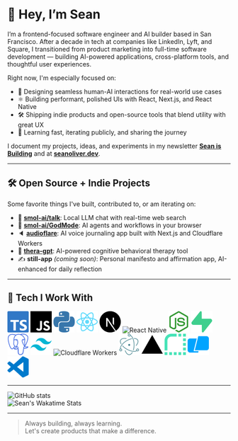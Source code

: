 # 👋 Hey, I’m Sean

I’m a frontend-focused software engineer and AI builder based in San Francisco. After a decade in tech at companies like LinkedIn, Lyft, and Square, I transitioned from product marketing into full-time software development — building AI-powered applications, cross-platform tools, and thoughtful user experiences.

Right now, I'm especially focused on:
- 🧠 Designing seamless human-AI interactions for real-world use cases  
- ⚛️ Building performant, polished UIs with React, Next.js, and React Native  
- 🛠️ Shipping indie products and open-source tools that blend utility with great UX  
- 🚀 Learning fast, iterating publicly, and sharing the journey

I document my projects, ideas, and experiments in my newsletter **[Sean is Building](https://newsletter.seanoliver.dev/)** and at **[seanoliver.dev](https://seanoliver.dev/)**.

---

## 🛠️ Open Source + Indie Projects

Some favorite things I've built, contributed to, or am iterating on:

- 💬 [**smol-ai/talk**](https://github.com/smol-ai/talk): Local LLM chat with real-time web search  
- 🧠 [**smol-ai/GodMode**](https://github.com/smol-ai/GodMode): AI agents and workflows in your browser  
- 🔈 [**audioflare**](https://github.com/seanoliver/audioflare): AI voice journaling app built with Next.js and Cloudflare Workers  
- 💬 [**thera-gpt**](https://github.com/seanoliver/thera-gpt): AI-powered cognitive behavioral therapy tool  
- ✍️ **still-app** *(coming soon)*: Personal manifesto and affirmation app, AI-enhanced for daily reflection  

---

## 🧰 Tech I Work With

![TypeScript](/images/typescript.svg)
![JavaScript](/images/javascript.svg)
![Python](/images/python.svg)
![React](/images/react.svg)
![Next.js](/images/nextdotjs.svg)
![React Native](/images/reactnative.svg)
![Node.js](/images/nodedotjs.svg)
![Supabase](/images/supabase.svg)
![PostgreSQL](/images/postgresql.svg)
![Tailwind CSS](/images/tailwindcss.svg)
![Cloudflare Workers](/images/cloudflareworkers.svg)
![Electron](/images/electron.svg)
![Vercel](/images/vercel.svg)
![Render](/images/render.svg)
![Warp](/images/warp.svg)
![VS Code](/images/visualstudiocode.svg)

---

![GitHub stats](https://github-readme-stats.vercel.app/api?username=seanoliver&show_icons=true&hide_rank=true)  
![Sean's Wakatime Stats](https://github-readme-stats.vercel.app/api/wakatime?username=seanoliver)

---

> Always building, always learning.  
> Let's create products that make a difference.
